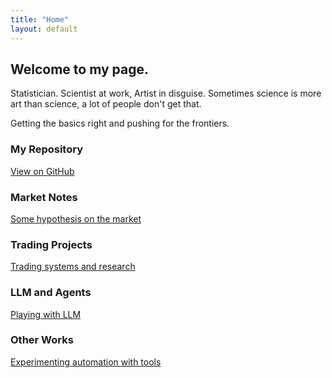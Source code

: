 ```yaml
---
title: "Home"
layout: default
---
```


<div class="hero">
  <h2> Welcome to my page. </h2>
  <p> Statistician. Scientist at work, Artist in disguise. Sometimes science is more art than science, a lot of people don't get that. </p>
  <p> Getting the basics right and pushing for the frontiers. </p>
</div>

<div class="grid">
  <div class="card">
    <h3>My Repository</h3>
    <p><a href="https://github.com/resyui/resyui.github.io">View on GitHub</a></p>
  </div>
  <div class="card">
    <h3>Market Notes</h3>
    <p><a href="/market-notes/">Some hypothesis on the market</a></p>
  </div>
  <div class="card">
    <h3>Trading Projects</h3>
    <p><a href="/algo-trading/">Trading systems and research</a></p>
  </div>
  <div class="card">
    <h3>LLM and Agents</h3>
    <p><a href="/LLM/">Playing with LLM</a></p>
  </div>
  <div class="card">
    <h3>Other Works</h3>
    <p><a href="/automation/">Experimenting automation with tools</a></p>
  </div>
</div>
